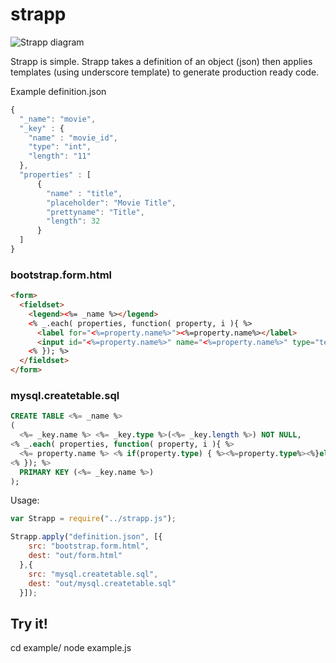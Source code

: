 strapp
======

![Strapp diagram](http://i.imgur.com/AhjBvfg.png)

Strapp is simple. Strapp takes a definition of an object (json) then applies templates (using underscore template) to generate production ready code.

Example definition.json

```js
{
  "_name": "movie",
  "_key" : {
    "name" : "movie_id",
    "type": "int",
    "length": "11"
  },
  "properties" : [
      {
        "name" : "title",
        "placeholder": "Movie Title",
        "prettyname": "Title",
        "length": 32
      }
  ]
}
```

### bootstrap.form.html
```html
<form>
  <fieldset>
    <legend><%= _name %></legend>
    <% _.each( properties, function( property, i ){ %>
      <label for="<%=property.name%>"><%=property.name%></label>
      <input id="<%=property.name%>" name="<%=property.name%>" type="text"<% if ( property.placeholder ) { %> placeholder="<%= property.placeholder %>"<% } %> class="form-control input-md">
    <% }); %>
  </fieldset>
</form>
```

### mysql.createtable.sql
```sql
CREATE TABLE <%= _name %>
(
  <%= _key.name %> <%= _key.type %>(<%= _key.length %>) NOT NULL,
<% _.each( properties, function( property, i ){ %>
  <%= property.name %> <% if(property.type) { %><%=property.type%><%}else{%>varchar<%}%>(<% if(property.length) { %><%=property.length%><%}else{%>32<%}%>),
<% }); %>
  PRIMARY KEY (<%= _key.name %>)
);
```

Usage:
```js
var Strapp = require("../strapp.js");

Strapp.apply("definition.json", [{ 
    src: "bootstrap.form.html",
    dest: "out/form.html"
  },{ 
    src: "mysql.createtable.sql",
    dest: "out/mysql.createtable.sql"
  }]);
```

## Try it!

cd example/
node example.js